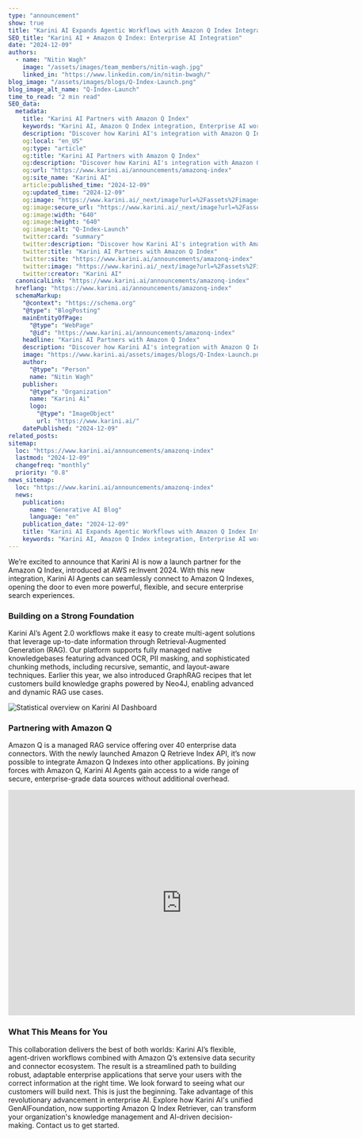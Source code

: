 ```yaml
---
type: "announcement"
show: true
title: "Karini AI Expands Agentic Workflows with Amazon Q Index Integration"
SEO_title: "Karini AI + Amazon Q Index: Enterprise AI Integration"
date: "2024-12-09"
authors:
  - name: "Nitin Wagh"
    image: "/assets/images/team_members/nitin-wagh.jpg"
    linked_in: "https://www.linkedin.com/in/nitin-bwagh/"
blog_image: "/assets/images/blogs/Q-Index-Launch.png"
blog_image_alt_name: "Q-Index-Launch"
time_to_read: "2 min read"
SEO_data:
  metadata:
    title: "Karini AI Partners with Amazon Q Index"
    keywords: "Karini AI, Amazon Q Index integration, Enterprise AI workflows, Retrieval-Augmented Generation (RAG), Enterprise knowledge management, Secure enterprise search"
    description: "Discover how Karini AI's integration with Amazon Q Index enhances enterprise search with advanced RAG workflows, secure connectors, and powerful AI-driven insights."
    og:local: "en_US"
    og:type: "article"
    og:title: "Karini AI Partners with Amazon Q Index"
    og:description: "Discover how Karini AI's integration with Amazon Q Index enhances enterprise search with advanced RAG workflows, secure connectors, and powerful AI-driven insights."
    og:url: "https://www.karini.ai/announcements/amazonq-index"
    og:site_name: "Karini AI"
    article:published_time: "2024-12-09"
    og:updated_time: "2024-12-09"
    og:image: "https://www.karini.ai/_next/image?url=%2Fassets%2Fimages%2Fblogs%2FGenAI_Visibility_with_Karini_AI.png&w=640&q=75"
    og:image:secure_url: "https://www.karini.ai/_next/image?url=%2Fassets%2Fimages%2Fblogs%2FGenAI_Visibility_with_Karini_AI.png&w=640&q=75"
    og:image:width: "640"
    og:image:height: "640"
    og:image:alt: "Q-Index-Launch"
    twitter:card: "summary"
    twitter:description: "Discover how Karini AI's integration with Amazon Q Index enhances enterprise search with advanced RAG workflows, secure connectors, and powerful AI-driven insights."
    twitter:title: "Karini AI Partners with Amazon Q Index"
    twitter:site: "https://www.karini.ai/announcements/amazonq-index"
    twitter:image: "https://www.karini.ai/_next/image?url=%2Fassets%2Fimages%2Fblogs%2FGenAI_Visibility_with_Karini_AI.png&w=640&q=75"
    twitter:creator: "Karini AI"
  canonicalLink: "https://www.karini.ai/announcements/amazonq-index"
  hreflang: "https://www.karini.ai/announcements/amazonq-index"
  schemaMarkup:
    "@context": "https://schema.org"
    "@type": "BlogPosting"
    mainEntityOfPage:
      "@type": "WebPage"
      "@id": "https://www.karini.ai/announcements/amazonq-index"
    headline: "Karini AI Partners with Amazon Q Index"
    description: "Discover how Karini AI's integration with Amazon Q Index enhances enterprise search with advanced RAG workflows, secure connectors, and powerful AI-driven insights."
    image: "https://www.karini.ai/assets/images/blogs/Q-Index-Launch.png"
    author:
      "@type": "Person"
      name: "Nitin Wagh"
    publisher:
      "@type": "Organization"
      name: "Karini Ai"
      logo:
        "@type": "ImageObject"
        url: "https://www.karini.ai/"
    datePublished: "2024-12-09"
related_posts:
sitemap:
  loc: "https://www.karini.ai/announcements/amazonq-index"
  lastmod: "2024-12-09"
  changefreq: "monthly"
  priority: "0.8"
news_sitemap:
  loc: "https://www.karini.ai/announcements/amazonq-index"
  news:
    publication:
      name: "Generative AI Blog"
      language: "en"
    publication_date: "2024-12-09"
    title: "Karini AI Expands Agentic Workflows with Amazon Q Index Integration"
    keywords: "Karini AI, Amazon Q Index integration, Enterprise AI workflows, Retrieval-Augmented Generation (RAG), Enterprise knowledge management, Secure enterprise search"
---
```


We’re excited to announce that Karini AI is now a launch partner for the Amazon Q Index, introduced at AWS re:Invent 2024. With this new integration, Karini AI Agents can seamlessly connect to Amazon Q Indexes, opening the door to even more powerful, flexible, and secure enterprise search experiences.

### Building on a Strong Foundation

Karini AI’s Agent 2.0 workflows make it easy to create multi-agent solutions that leverage up-to-date information through Retrieval-Augmented Generation (RAG). Our platform supports fully managed native knowledgebases featuring advanced OCR, PII masking, and sophisticated chunking methods, including recursive, semantic, and layout-aware techniques. Earlier this year, we also introduced GraphRAG recipes that let customers build knowledge graphs powered by Neo4J, enabling advanced and dynamic RAG use cases.

![Statistical overview on Karini AI Dashboard](/assets/images/blogs/Q-Screen-Shot.png)

### Partnering with Amazon Q

Amazon Q is a managed RAG service offering over 40 enterprise data connectors. With the newly launched Amazon Q Retrieve Index API, it’s now possible to integrate Amazon Q Indexes into other applications. By joining forces with Amazon Q, Karini AI Agents gain access to a wide range of secure, enterprise-grade data sources without additional overhead.

<iframe width="700" height="455" src="https://www.youtube.com/embed/aKF4XUh65VE?si=cUoldV8rpd5d_bKf&amp;controls=0" title="Part 1: Creating a Knowlegebase" frameborder="0" allow="accelerometer; autoplay; clipboard-write; encrypted-media; gyroscope; picture-in-picture; web-share" referrerpolicy="strict-origin-when-cross-origin" allowfullscreen></iframe>

### What This Means for You

This collaboration delivers the best of both worlds: Karini AI’s flexible, agent-driven workflows combined with Amazon Q’s extensive data security and connector ecosystem. The result is a streamlined path to building robust, adaptable enterprise applications that serve your users with the correct information at the right time.
We look forward to seeing what our customers will build next. This is just the beginning.
Take advantage of this revolutionary advancement in enterprise AI. Explore how Karini AI's unified GenAIFoundation, now supporting Amazon Q Index Retriever, can transform your organization's knowledge management and AI-driven decision-making. Contact us to get started.

